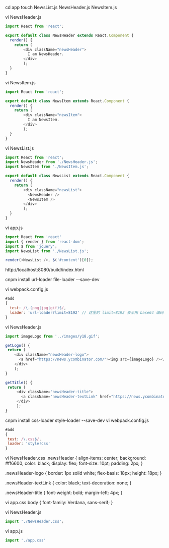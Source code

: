 cd app
touch NewsList.js NewsHeader.js NewsItem.js

vi NewsHeader.js
```javascript
import React from 'react';

export default class NewsHeader extends React.Component {
  render() {
    return (
        <div className="newsHeader">
          I am NewsHeader.
        </div>
        );
  }
}
```

vi NewsItem.js
```javascript
import React from 'react';

export default class NewsItem extends React.Component {
  render() {
    return (
        <div className="newsItem">
          I am NewsItem.
        </div>
        );
  }
}
```

vi NewsList.js
```javascript
import React from 'react';
import NewsHeader from './NewsHeader.js';
import NewsItem from './NewsItem.js';

export default class NewsList extends React.Component {
  render() {
    return (
        <div className="newsList">
          <NewsHeader />
          <NewsItem />
        </div>
        );
  }
}
```

vi app.js
```javascript
import React from 'react'
import { render } from 'react-dom';
import $ from 'jquery';
import NewsList from './NewsList.js';

render(<NewsList />, $('#content')[0]);
```

http://localhost:8080/build/index.html

cnpm install url-loader file-loader --save-dev


vi webpack.config.js
```javascript
#add
{    
  test: /\.(png|jpg|gif)$/,
  loader: 'url-loader?limit=8192' // 这里的 limit=8192 表示用 base64 编码 <= ８K 的图像
}
```

vi NewsHeader.js
```javascript
import imageLogo from '../images/y18.gif';

getLogo() {
 return (
    <div className="newsHeader-logo">
      <a href="https://news.ycombinator.com/"><img src={imageLogo} /></a>
    </div>
    );
}

getTitle() {
 return (
     <div className="newsHeader-title">
       <a className="newsHeader-textLink" href="https://news.ycombinator.com/">Hacker News</a>
     </div>
     );
}
```
cnpm install css-loader style-loader --save-dev
vi webpack.config.js
```javascript
#add
{
 test: /\.css$/,
 loader: 'style!css'
}
```

vi NewsHeader.css
.newsHeader {
 align-items: center;
 background: #ff6600;
 color: black;
 display: flex;
 font-size: 10pt;
 padding: 2px;
}

.newsHeader-logo {
 border: 1px solid white;
 flex-basis: 18px;
 height: 18px;
}

.newsHeader-textLink {
 color: black;
 text-decoration: none;
}

.newsHeader-title {
 font-weight: bold;
 margin-left: 4px;
}

vi app.css
body {
 font-family: Verdana, sans-serif;
}

vi NewsHeader.js
```javascript
import './NewsHeader.css';
```

vi app.js
```javascript
import './app.css'
```
